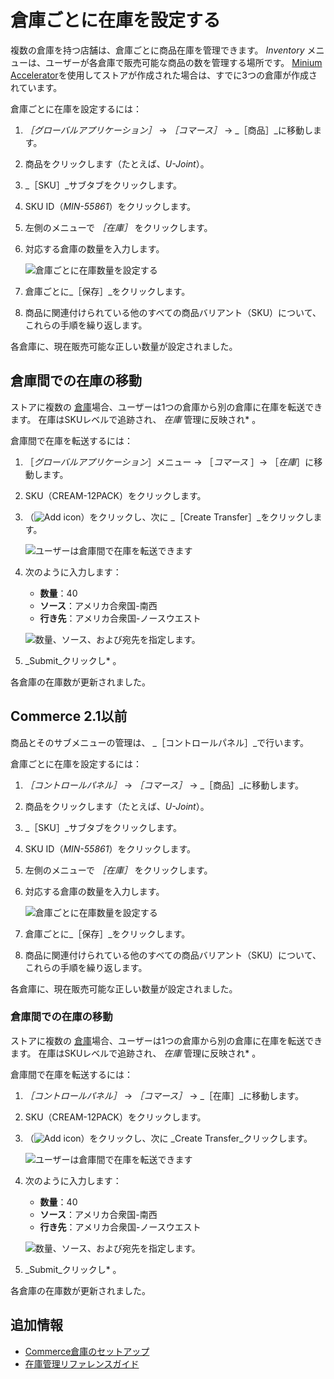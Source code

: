# 倉庫ごとに在庫を設定する

複数の倉庫を持つ店舗は、倉庫ごとに商品在庫を管理できます。 _Inventory_ メニューは、ユーザーが各倉庫で販売可能な商品の数を管理する場所です。 [ Minium Accelerator](../../starting-a-store/using-the-minium-accelerator-to-jump-start-your-b2b-store.md)を使用してストアが作成された場合は、すでに3つの倉庫が作成されています。

倉庫ごとに在庫を設定するには：

1. _［グローバルアプリケーション］_ → _［コマース］_ → _［商品］_に移動します。
1. 商品をクリックします（たとえば、_U-Joint_）。
1. _［SKU］_サブタブをクリックします。
1. SKU ID（_MIN-55861_）をクリックします。
1. 左側のメニューで _［在庫］_ をクリックします。
1. 対応する倉庫の数量を入力します。

    ![倉庫ごとに在庫数量を設定する](./setting-inventory-by-warehouse/images/01.png)

1. 倉庫ごとに_［保存］_をクリックします。
1. 商品に関連付けられている他のすべての商品バリアント（SKU）について、これらの手順を繰り返します。

各倉庫に、現在販売可能な正しい数量が設定されました。

## 倉庫間での在庫の移動

ストアに複数の [倉庫](./setting-up-commerce-warehouses.md)場合、ユーザーは1つの倉庫から別の倉庫に在庫を転送できます。 在庫はSKUレベルで追跡され、 _在庫_ 管理に反映され* 。</p>

倉庫間で在庫を転送するには：

1. ［_グローバルアプリケーション_］メニュー &rarr; ［_コマース_ ］&rarr; ［_在庫_］に移動します。
1. SKU（CREAM-12PACK）をクリックします。
1. （![Add icon](../../images/icon-add.png)）をクリックし、次に _［Create Transfer］_をクリックします。

    ![ユーザーは倉庫間で在庫を転送できます](./setting-inventory-by-warehouse/images/02.png)

1. 次のように入力します：

    * **数量**：40
    * **ソース**：アメリカ合衆国-南西
    * **行き先**：アメリカ合衆国-ノースウエスト

    ![数量、ソース、および宛先を指定します。](./setting-inventory-by-warehouse/images/03.png)

1. _Submit_クリックし* 。</li> </ol>

各倉庫の在庫数が更新されました。

## Commerce 2.1以前

商品とそのサブメニューの管理は、 _［コントロールパネル］_で行います。

倉庫ごとに在庫を設定するには：

1. _［コントロールパネル］_ → _［コマース］_ → _［商品］_に移動します。
1. 商品をクリックします（たとえば、_U-Joint_）。
1. _［SKU］_サブタブをクリックします。
1. SKU ID（_MIN-55861_）をクリックします。
1. 左側のメニューで _［在庫］_ をクリックします。
1. 対応する倉庫の数量を入力します。

    ![倉庫ごとに在庫数量を設定する](./setting-inventory-by-warehouse/images/01.png)

1. 倉庫ごとに_［保存］_をクリックします。
1. 商品に関連付けられている他のすべての商品バリアント（SKU）について、これらの手順を繰り返します。

各倉庫に、現在販売可能な正しい数量が設定されました。

### 倉庫間での在庫の移動

ストアに複数の [倉庫](./setting-up-commerce-warehouses.md)場合、ユーザーは1つの倉庫から別の倉庫に在庫を転送できます。 在庫はSKUレベルで追跡され、 _在庫_ 管理に反映され* 。</p>

倉庫間で在庫を転送するには：

1. _［コントロールパネル］_ &rarr; _［コマース］_ &rarr; _［在庫］_に移動します。
1. SKU（CREAM-12PACK）をクリックします。
1. （![Add icon](../../images/icon-add.png)）をクリックし、次に _Create Transfer_クリックします。

    ![ユーザーは倉庫間で在庫を転送できます](./setting-inventory-by-warehouse/images/02.png)

1. 次のように入力します：

    * **数量**：40
    * **ソース**：アメリカ合衆国-南西
    * **行き先**：アメリカ合衆国-ノースウエスト

    ![数量、ソース、および宛先を指定します。](./setting-inventory-by-warehouse/images/03.png)

1. _Submit_クリックし* 。</li> </ol>

各倉庫の在庫数が更新されました。

## 追加情報

* [Commerce倉庫のセットアップ](./setting-up-commerce-warehouses.md)
* [在庫管理リファレンスガイド](./inventory-management-reference-guide.md)
